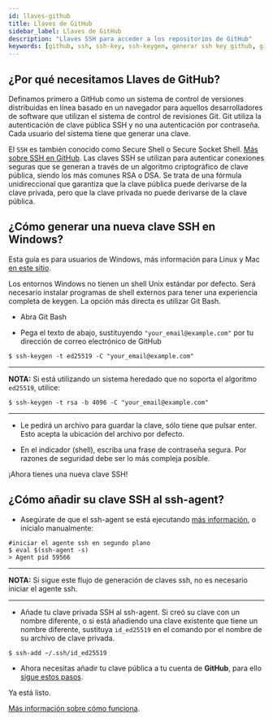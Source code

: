```yaml
---
id: llaves-github
title: Llaves de GitHub
sidebar_label: Llaves de GitHub 
description: "Llaves SSH para acceder a los repositorios de GitHub"
keywords: [github, ssh, ssh-key, ssh-keygen, generar ssh key github, git key, extensión de la llave privada en git, ssh key github]
---
```


## ¿Por qué necesitamos Llaves de GitHub?

Definamos primero a GitHub como un sistema de control de versiones distribuidas en línea basado en un navegador para aquellos desarrolladores de software que utilizan el sistema de control de revisiones Git. Git utiliza la autenticación de clave pública SSH y no una autenticación por contraseña.  Cada usuario del sistema tiene que generar una clave.

El `SSH` es también conocido como Secure Shell o Secure Socket Shell. [Más sobre SSH en GitHub](https://docs.github.com/en/free-pro-team@latest/github/authenticating-to-github/about-ssh). Las claves SSH se utilizan para autenticar conexiones seguras que se generan a través de un algoritmo criptográfico de clave pública, siendo los más comunes RSA o DSA. Se trata de una fórmula unidireccional que garantiza que la clave pública puede derivarse de la clave privada, pero que la clave privada no puede derivarse de la clave pública.

## ¿Cómo generar una nueva clave SSH en Windows?

Esta guía es para usuarios de Windows, más información para Linux y Mac [en este sitio](https://docs.github.com/en/free-pro-team@latest/github/authenticating-to-github/generating-a-new-ssh-key-and-adding-it-to-the-ssh-agent).

Los entornos Windows no tienen un shell Unix estándar por defecto. Será necesario instalar programas de shell externos para tener una experiencia completa de keygen. La opción más directa es utilizar Git Bash.

- Abra Git Bash

- Pega el texto de abajo, sustituyendo `"your_email@example.com"` por tu dirección de correo electrónico de GitHub

```shell
$ ssh-keygen -t ed25519 -C "your_email@example.com"
```
---
**NOTA:** 
Si está utilizando un sistema heredado que no soporta el algoritmo `ed25519`, utilice:

```shell
$ ssh-keygen -t rsa -b 4096 -C "your_email@example.com"
```
---

- Le pedirá un archivo para guardar la clave, sólo tiene que pulsar enter. Esto acepta la ubicación del archivo por defecto. 

- En el indicador (shell), escriba una frase de contraseña segura. Por razones de seguridad debe ser lo más compleja posible.

¡Ahora tienes una nueva clave SSH!

## ¿Cómo añadir su clave SSH al ssh-agent?

- Asegúrate de que el ssh-agent se está ejecutando [más información](https://docs.github.com/en/free-pro-team@latest/github/authenticating-to-github/working-with-ssh-key-passphrases), o inícialo manualmente:

```shell
#iniciar el agente ssh en segundo plano
$ eval $(ssh-agent -s)
> Agent pid 59566
```
---

**NOTA:** 
Si sigue este flujo de generación de claves ssh, no es necesario iniciar el agente ssh.

---

- Añade tu clave privada SSH al ssh-agent. Si creó su clave con un nombre diferente, o si está añadiendo una clave existente que tiene un nombre diferente, sustituya `id_ed25519` en el comando por el nombre de su archivo de clave privada.

```shell
$ ssh-add ~/.ssh/id_ed25519
```

- Ahora necesitas añadir tu clave pública a tu cuenta de **GitHub**, para ello [sigue estos pasos](https://docs.github.com/en/free-pro-team@latest/github/authenticating-to-github/adding-a-new-ssh-key-to-your-github-account).

Ya está listo.

[Más información sobre cómo funciona](https://www.preveil.com/blog/public-and-private-key/).
